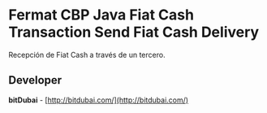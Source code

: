 # Fermat CBP Java Fiat Cash Transaction Send Fiat Cash Delivery

Recepción de Fiat Cash a través de un tercero.

## Developer

**bitDubai** - [http://bitdubai.com/](http://bitdubai.com/)